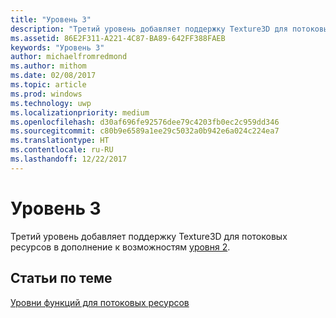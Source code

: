 ```yaml
---
title: "Уровень 3"
description: "Третий уровень добавляет поддержку Texture3D для потоковых ресурсов в дополнение к возможностям уровня 2."
ms.assetid: 86E2F311-A221-4C87-BA89-642FF388FAEB
keywords: "Уровень 3"
author: michaelfromredmond
ms.author: mithom
ms.date: 02/08/2017
ms.topic: article
ms.prod: windows
ms.technology: uwp
ms.localizationpriority: medium
ms.openlocfilehash: d30af696fe92576dee79c4203fb0ec2c959dd346
ms.sourcegitcommit: c80b9e6589a1ee29c5032a0b942e6a024c224ea7
ms.translationtype: HT
ms.contentlocale: ru-RU
ms.lasthandoff: 12/22/2017
---
```

# <a name="tier-3"></a>Уровень 3


Третий уровень добавляет поддержку Texture3D для потоковых ресурсов в дополнение к возможностям [уровня 2](tier-2.md).

## <a name="span-idrelated-topicsspanrelated-topics"></a><span id="related-topics"></span>Статьи по теме


[Уровни функций для потоковых ресурсов](streaming-resources-features-tiers.md)

 

 




